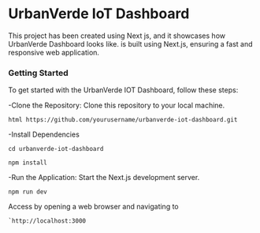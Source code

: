 # UrbanVerde IoT Dashboard

This project has been created using Next js, and it showcases how UrbanVerde Dashboard looks like.
 is built using Next.js, ensuring a fast and responsive web application.

### Getting Started

To get started with the UrbanVerde IOT  Dashboard, follow these steps:

-Clone the Repository: Clone this repository to your local machine.

```
html https://github.com/yourusername/urbanverde-iot-dashboard.git
```


-Install Dependencies

```
cd urbanverde-iot-dashboard
```

```
npm install
```

-Run the Application: Start the Next.js development server.


```
npm run dev
```


Access by opening a web browser and navigating to
```
`http://localhost:3000
````
